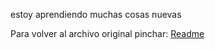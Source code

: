 estoy aprendiendo muchas cosas nuevas

Para volver al archivo original pinchar: [Readme](https://github.com/ULL-MFP-AET-2122/aprender-markdown-adela-gonzalez-maury-alu0101116204/blob/main/readme)
